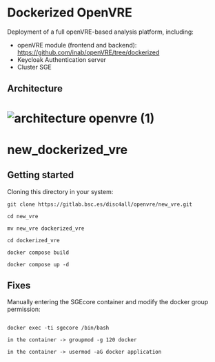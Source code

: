 # Dockerized OpenVRE

Deployment of a full openVRE-based analysis platform, including:

- openVRE module (frontend and backend): https://github.com/inab/openVRE/tree/dockerized
- Keycloak Authentication server
- Cluster SGE 

## Architecture

![architecture openvre (1)](https://user-images.githubusercontent.com/57795749/201643520-3e7b6cdf-b6c4-4985-9385-9a7b738174eb.png)
=======
# new_dockerized_vre



## Getting started

Cloning this directory in your system: 



```
git clone https://gitlab.bsc.es/disc4all/openvre/new_vre.git

cd new_vre

mv new_vre dockerized_vre

cd dockerized_vre 

docker compose build

docker compose up -d 

```

## Fixes 


Manually entering the SGEcore container and modify the docker group permission:

```

docker exec -ti sgecore /bin/bash

in the container -> groupmod -g 120 docker

in the container -> usermod -aG docker application

```
